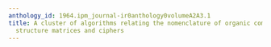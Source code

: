 ```yaml
---
anthology_id: 1964.ipm_journal-ir0anthology0volumeA2A3.1
title: A cluster of algorithms relating the nomenclature of organic compounds to their
  structure matrices and ciphers
---
```

